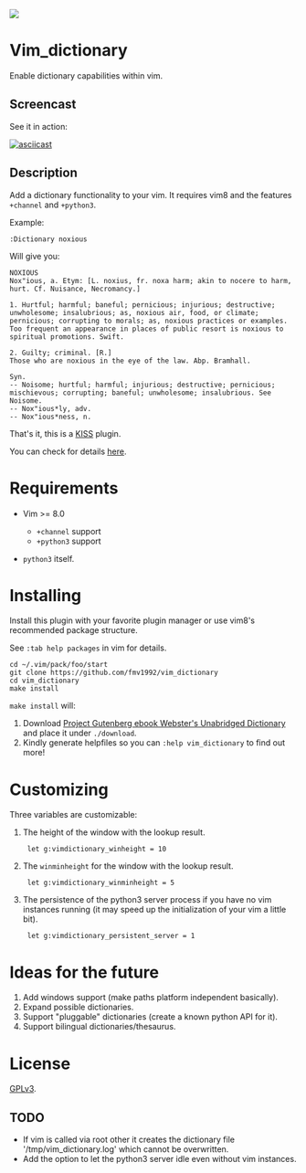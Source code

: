 ![](https://travis-ci.org/fmv1992/vim_dictionary.svg?branch=dev)

# Vim_dictionary

Enable dictionary capabilities within vim.

## Screencast

See it in action:

[![asciicast](https://asciinema.org/a/s9Gk1QCcPBwjM4OAxViNIlUoR.png)](https://asciinema.org/a/s9Gk1QCcPBwjM4OAxViNIlUoR)

## Description

Add a dictionary functionality to your vim. It requires vim8 and the features `+channel` and `+python3`.

Example:

    :Dictionary noxious

Will give you:

    NOXIOUS
    Nox"ious, a. Etym: [L. noxius, fr. noxa harm; akin to nocere to harm,
    hurt. Cf. Nuisance, Necromancy.]

    1. Hurtful; harmful; baneful; pernicious; injurious; destructive;
    unwholesome; insalubrious; as, noxious air, food, or climate;
    pernicious; corrupting to morals; as, noxious practices or examples.
    Too frequent an appearance in places of public resort is noxious to
    spiritual promotions. Swift.

    2. Guilty; criminal. [R.]
    Those who are noxious in the eye of the law. Abp. Bramhall.

    Syn.
    -- Noisome; hurtful; harmful; injurious; destructive; pernicious;
    mischievous; corrupting; baneful; unwholesome; insalubrious. See
    Noisome.
    -- Nox"ious*ly, adv.
    -- Nox"ious*ness, n.

That's it, this is a [KISS](https://en.wikipedia.org/wiki/KISS_principle) plugin.

You can check for details [here](https://github.com/fmv1992/vim_dictionary/blob/dev/doc/vim_dictionary.txt#L72).

# Requirements

* Vim >= 8.0
    * `+channel` support
    * `+python3` support

* `python3` itself.

# Installing

Install this plugin with your favorite plugin manager or use vim8's recommended package structure.

See `:tab help packages` in vim for details.

    cd ~/.vim/pack/foo/start
    git clone https://github.com/fmv1992/vim_dictionary
    cd vim_dictionary
    make install

`make install` will:

1. Download [Project Gutenberg ebook Webster's Unabridged Dictionary](http://www.gutenberg.org/ebooks/29765) and place it under `./download`.
1. Kindly generate helpfiles so you can `:help vim_dictionary` to find out more!

# Customizing

Three variables are customizable:

1. The height of the window with the lookup result.

        let g:vimdictionary_winheight = 10

1. The `winminheight` for the window with the lookup result.

        let g:vimdictionary_winminheight = 5

1. The persistence of the python3 server process if you have no vim instances running (it may speed up the initialization of your vim a little bit).

        let g:vimdictionary_persistent_server = 1

# Ideas for the future

1. Add windows support (make paths platform independent basically).
1. Expand possible dictionaries.
1. Support "pluggable" dictionaries (create a known python API for it).
1. Support bilingual dictionaries/thesaurus.

# License

[GPLv3](https://www.gnu.org/licenses/gpl-3.0.en.html).

<!---
# Advanced

## Testing

1. [✓] Stress test.
1. [✓] First word.
1. [✓] Last word.
1. [✓] Random words.

--->
## TODO

* If vim is called via root other it creates the dictionary file '/tmp/vim_dictionary.log' which cannot be overwritten.
* Add the option to let the python3 server idle even without vim instances.
